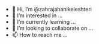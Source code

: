 - 👋 Hi, I’m @zahrajahanikeleshteri
- 👀 I’m interested in ...
- 🌱 I’m currently learning ...
- 💞️ I’m looking to collaborate on ...
- 📫 How to reach me ...

<!---
zahrajahanikeleshteri/zahrajahanikeleshteri is a ✨ special ✨ repository because its `README.md` (this file) appears on your GitHub profile.
You can click the Preview link to take a look at your changes.
--->
